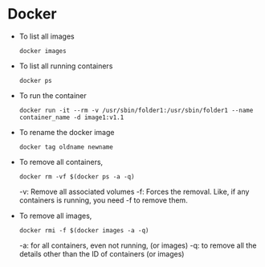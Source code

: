 # Docker
* To list all images
  ```
  docker images
  ```

* To list all running containers
  ```
  docker ps
  ```
  
* To run the container
  ```
  docker run -it --rm -v /usr/sbin/folder1:/usr/sbin/folder1 --name container_name -d image1:v1.1
  ```
  
* To rename the docker image
  ```
  docker tag oldname newname
  ```
  
* To remove all containers,
  ```
  docker rm -vf $(docker ps -a -q)
  ```
    -v: Remove all associated volumes
    -f: Forces the removal. Like, if any containers is running, you need -f to remove them.

* To remove all images,
  ```
  docker rmi -f $(docker images -a -q)
  ```
    -a: for all containers, even not running, (or images)
    -q: to remove all the details other than the ID of containers (or images)
